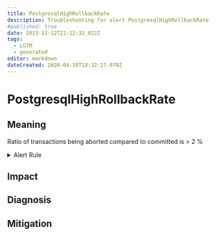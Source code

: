 ```yaml
---
title: PostgresqlHighRollbackRate
description: Troubleshooting for alert PostgresqlHighRollbackRate
#published: true
date: 2023-12-12T21:12:32.022Z
tags: 
  - LGTM
  - generated
editor: markdown
dateCreated: 2020-04-10T18:32:27.079Z
---
```


# PostgresqlHighRollbackRate

## Meaning
[//]: # "Short paragraph that explains what the alert means"
Ratio of transactions being aborted compared to committed is > 2 %

<details>
  <summary>Alert Rule</summary>

{{% rule "postgresql/postgres-exporter.yml" "PostgresqlHighRollbackRate" %}}

<!-- Rule when generated

```yaml
alert: PostgresqlHighRollbackRate
expr: sum by (namespace,datname) ((rate(pg_stat_database_xact_rollback{datname!~"template.*|postgres",datid!="0"}[3m])) / ((rate(pg_stat_database_xact_rollback{datname!~"template.*|postgres",datid!="0"}[3m])) + (rate(pg_stat_database_xact_commit{datname!~"template.*|postgres",datid!="0"}[3m])))) > 0.02
for: 0m
labels:
    severity: warning
annotations:
    summary: Postgresql high rollback rate (instance {{ $labels.instance }})
    description: |-
        Ratio of transactions being aborted compared to committed is > 2 %
          VALUE = {{ $value }}
          LABELS = {{ $labels }}
    runbook: https://github.com/srerun/prometheus-alerts/blob/main/content/runbooks/postgres-exporter/PostgresqlHighRollbackRate.md

```

-->

</details>


## Impact
[//]: # "What could / will happen if the alert is not addressed"



## Diagnosis
[//]: # "Steps to take to identify the cause of the problem"



## Mitigation
[//]: # "The steps necessary to resolve the alert"
